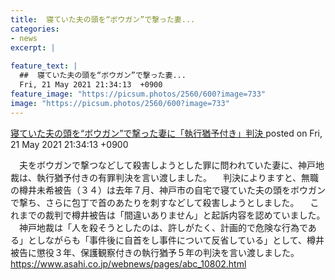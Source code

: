 ```yaml
---
title:  寝ていた夫の頭を“ボウガン”で撃った妻...
categories:
- news
excerpt: |
  
feature_text: |
  ##  寝ていた夫の頭を“ボウガン”で撃った妻...
  Fri, 21 May 2021 21:34:13  +0900
feature_image: "https://picsum.photos/2560/600?image=733"
image: "https://picsum.photos/2560/600?image=733"
---
```


[ 寝ていた夫の頭を“ボウガン”で撃った妻に「執行猶予付き」判決  ](https://rosie.5ch.net/test/read.cgi/liveplus/1621600453/)
posted on Fri, 21 May 2021 21:34:13  +0900

<!--more-->

　夫をボウガンで撃つなどして殺害しようとした罪に問われていた妻に、神戸地裁は、執行猶予付きの有罪判決を言い渡しました。 　判決によりますと、無職の樽井未希被告（３４）は去年７月、神戸市の自宅で寝ていた夫の頭をボウガンで撃ち、さらに包丁で首のあたりを刺すなどして殺害しようとしました。 　これまでの裁判で樽井被告は「間違いありません」と起訴内容を認めていました。 　神戸地裁は「人を殺そうとしたのは、許しがたく、計画的で危険な行為である」としながらも「事件後に自首をし事件について反省している」として、樽井被告に懲役３年、保護観察付きの執行猶予５年の判決を言い渡しました。 https://www.asahi.co.jp/webnews/pages/abc_10802.html
